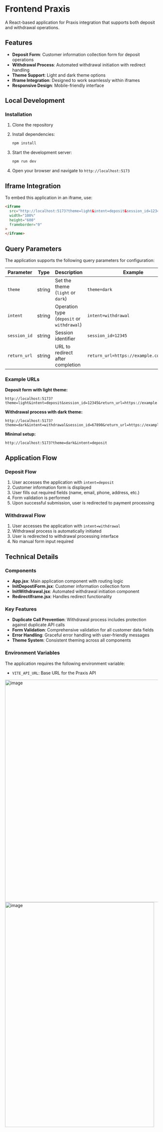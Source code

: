 # Frontend Praxis

A React-based application for Praxis integration that supports both deposit and withdrawal operations.

## Features

- **Deposit Form**: Customer information collection form for deposit operations
- **Withdrawal Process**: Automated withdrawal initiation with redirect handling
- **Theme Support**: Light and dark theme options
- **Iframe Integration**: Designed to work seamlessly within iframes
- **Responsive Design**: Mobile-friendly interface

## Local Development

### Installation

1. Clone the repository
2. Install dependencies:

   ```bash
   npm install
   ```

3. Start the development server:

   ```bash
   npm run dev
   ```

4. Open your browser and navigate to `http://localhost:5173`

## Iframe Integration

To embed this application in an iframe, use:

```html
<iframe
  src="http://localhost:5173?theme=light&intent=deposit&session_id=12345&return_url=https://example.com/return"
  width="100%"
  height="600"
  frameborder="0"
>
</iframe>
```

## Query Parameters

The application supports the following query parameters for configuration:

| Parameter    | Type   | Description                                | Example                                 |
| ------------ | ------ | ------------------------------------------ | --------------------------------------- |
| `theme`      | string | Set the theme (`light` or `dark`)          | `theme=dark`                            |
| `intent`     | string | Operation type (`deposit` or `withdrawal`) | `intent=withdrawal`                     |
| `session_id` | string | Session identifier                         | `session_id=12345`                      |
| `return_url` | string | URL to redirect after completion           | `return_url=https://example.com/return` |

### Example URLs

**Deposit form with light theme:**

```
http://localhost:5173?theme=light&intent=deposit&session_id=12345&return_url=https://example.com/return
```

**Withdrawal process with dark theme:**

```
http://localhost:5173?theme=dark&intent=withdrawal&session_id=67890&return_url=https://example.com/return
```

**Minimal setup:**

```
http://localhost:5173?theme=dark&intent=deposit
```

## Application Flow

### Deposit Flow

1. User accesses the application with `intent=deposit`
2. Customer information form is displayed
3. User fills out required fields (name, email, phone, address, etc.)
4. Form validation is performed
5. Upon successful submission, user is redirected to payment processing

### Withdrawal Flow

1. User accesses the application with `intent=withdrawal`
2. Withdrawal process is automatically initiated
3. User is redirected to withdrawal processing interface
4. No manual form input required

## Technical Details

### Components

- **App.jsx**: Main application component with routing logic
- **InitDepostiForm.jsx**: Customer information collection form
- **InitWithdrawal.jsx**: Automated withdrawal initiation component
- **RedirectIframe.jsx**: Handles redirect functionality

### Key Features

- **Duplicate Call Prevention**: Withdrawal process includes protection against duplicate API calls
- **Form Validation**: Comprehensive validation for all customer data fields
- **Error Handling**: Graceful error handling with user-friendly messages
- **Theme System**: Consistent theming across all components

### Environment Variables

The application requires the following environment variable:

- `VITE_API_URL`: Base URL for the Praxis API

<img width="525" height="734" alt="image" src="https://github.com/user-attachments/assets/25ac9c3a-9b93-46f5-b1b8-1262b1a10348" />
<img width="491" height="742" alt="image" src="https://github.com/user-attachments/assets/b602c7da-285c-415f-a83f-56f601949ae3" />
